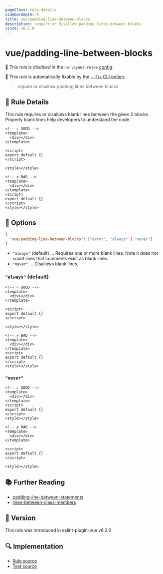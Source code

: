 ```yaml
---
pageClass: rule-details
sidebarDepth: 0
title: vue/padding-line-between-blocks
description: require or disallow padding lines between blocks
since: v6.2.0
---
```

# vue/padding-line-between-blocks

🚫 This rule is *disabled* in the `no-layout-rules` [config](https://eslint.vuejs.org/user-guide/#bundle-configurations).

🔧 This rule is automatically fixable by the [`--fix` CLI option](https://eslint.org/docs/latest/user-guide/command-line-interface#--fix).

<!-- end auto-generated rule header -->

> require or disallow padding lines between blocks

## :book: Rule Details

This rule requires or disallows blank lines between the given 2 blocks. Properly blank lines help developers to understand the code.

<eslint-code-block fix :rules="{'vue/padding-line-between-blocks': ['error']}">

```vue
<!-- ✓ GOOD -->
<template>
  <div></div>
</template>

<script>
export default {}
</script>

<style></style>
```

</eslint-code-block>

<eslint-code-block fix :rules="{'vue/padding-line-between-blocks': ['error']}">

```vue
<!-- ✗ BAD -->
<template>
  <div></div>
</template>
<script>
export default {}
</script>
<style></style>
```

</eslint-code-block>

## :wrench: Options

```json
{
  "vue/padding-line-between-blocks": ["error", "always" | "never"]
}
```

- `"always"` (default) ... Requires one or more blank lines. Note it does not count lines that comments exist as blank lines.
- `"never"` ... Disallows blank lines.

### `"always"` (default)

<eslint-code-block fix :rules="{'vue/padding-line-between-blocks': ['error']}">

```vue
<!-- ✓ GOOD -->
<template>
  <div></div>
</template>

<script>
export default {}
</script>

<style></style>
```

</eslint-code-block>

<eslint-code-block fix :rules="{'vue/padding-line-between-blocks': ['error']}">

```vue
<!-- ✗ BAD -->
<template>
  <div></div>
</template>
<script>
export default {}
</script>
<style></style>
```

</eslint-code-block>

### `"never"`

<eslint-code-block fix :rules="{'vue/padding-line-between-blocks': ['error', 'never']}">

```vue
<!-- ✓ GOOD -->
<template>
  <div></div>
</template>
<script>
export default {}
</script>
<style></style>
```

</eslint-code-block>

<eslint-code-block fix :rules="{'vue/padding-line-between-blocks': ['error', 'never']}">

```vue
<!-- ✗ BAD -->
<template>
  <div></div>
</template>

<script>
export default {}
</script>

<style></style>
```

</eslint-code-block>

## :books: Further Reading

- [padding-line-between-statements]
- [lines-between-class-members]

[padding-line-between-statements]: https://eslint.org/docs/rules/padding-line-between-statements
[lines-between-class-members]: https://eslint.org/docs/rules/lines-between-class-members

## :rocket: Version

This rule was introduced in eslint-plugin-vue v6.2.0

## :mag: Implementation

- [Rule source](https://github.com/vuejs/eslint-plugin-vue/blob/master/lib/rules/padding-line-between-blocks.js)
- [Test source](https://github.com/vuejs/eslint-plugin-vue/blob/master/tests/lib/rules/padding-line-between-blocks.js)

